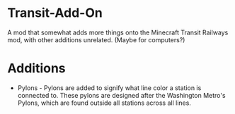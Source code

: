 # Transit-Add-On

A mod that somewhat adds more things onto the Minecraft Transit Railways mod, with other additions unrelated. (Maybe for computers?)


# Additions

- Pylons - Pylons are added to signify what line color a station is connected to. These pylons are designed after the Washington Metro's Pylons, which are found outside all stations across all lines.

